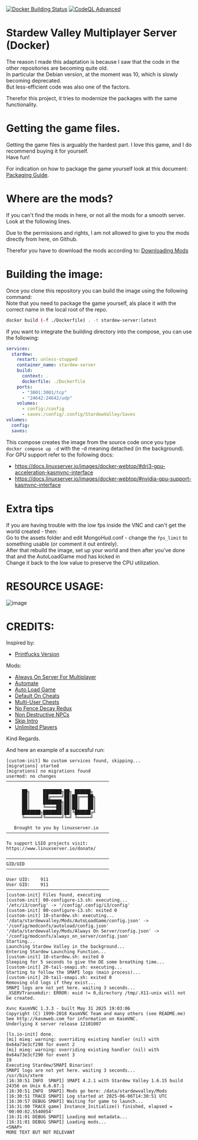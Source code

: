 [![Docker Building Status](https://github.com/DaanSelen/stardew-multiplayer/actions/workflows/docker.yml/badge.svg)](https://github.com/DaanSelen/stardew-multiplayer/actions/workflows/docker.yml)
[![CodeQL Advanced](https://github.com/DaanSelen/stardew-multiplayer/actions/workflows/codeql.yml/badge.svg)](https://github.com/DaanSelen/stardew-multiplayer/actions/workflows/codeql.yml)

# Stardew Valley Multiplayer Server (Docker)

The reason I made this adaptation is because I saw that the code in the other repositories are becoming quite old.<br>
In particular the Debian version, at the moment was 10, which is slowly becoming deprecated.<br>
But less-efficient code was also one of the factors.<br>

Therefor this project, it tries to modernize the packages with the same functionality.

# Getting the game files.

Getting the game files is arguably the hardest part. I love this game, and I do recommend buying it for yourself.<br>
Have fun!<br>

For indication on how to package the game yourself look at this document: [Packaging Guide](./guides/packaging.md).

# Where are the mods?

If you can't find the mods in here, or not all the mods for a smooth server. Look at the following lines.

Due to the permissions and rights, I am not allowed to give to you the mods directly from here, on Github.

Therefor you have to download the mods according to: [Downloading Mods](./guides/mods.md)

# Building the image:

Once you clone this repository you can build the image using the following command:<br>
Note that you need to package the game yourself, als place it with the correct name in the local root of the repo.
```sh
docker build (-f ./Dockerfile) . -t stardew-server:latest
```
If you want to integrate the building directory into the compose, you can use the following:
```yaml
services:
  stardew:
    restart: unless-stopped
    container_name: stardew-server
    build:
      context: .
      dockerfile: ./Dockerfile
    ports:
      - "3001:3001/tcp"
      - "24642:24642/udp"
    volumes:
      - config:/config
      - saves:/config/.config/StardewValley/Saves
volumes:
  config:
  saves:
```
This compose creates the image from the source code once you type `docker compose up -d` with the -d meaning detached (in the background).<br>
For GPU support refer to the following docs:<br>

- https://docs.linuxserver.io/images/docker-webtop/#dri3-gpu-acceleration-kasmvnc-interface
- https://docs.linuxserver.io/images/docker-webtop/#nvidia-gpu-support-kasmvnc-interface

# Extra tips

If you are having trouble with the low fps inside the VNC and can't get the world created - then:<br>
Go to the assets folder and edit MongoHud.conf - change the `fps_limit` to something usable (or comment it out entirely).<br>
After that rebuild the image, set up your world and then after you've done that and the AutoLoadGame mod has kicked in<br>
Change it back to the low value to preserve the CPU utilization.

# RESOURCE USAGE:

![image](https://github.com/user-attachments/assets/1491c0f4-0e5f-4368-a20f-3c2df26af1ba)

# CREDITS:

Inspired by:<br>
- [Printfucks Version](https://github.com/printfuck/stardew-multiplayer-docker)

Mods:<br>
- [Always On Server For Multiplayer](https://github.com/perkmi/Always-On-Server-for-Multiplayer)<br>
- [Automate](https://www.nexusmods.com/stardewvalley/mods/1063)<br>
- [Auto Load Game](https://www.nexusmods.com/stardewvalley/mods/2509)<br>
- [Default On Cheats](https://www.nexusmods.com/stardewvalley/mods/21035)<br>
- [Multi-User Chests](https://www.nexusmods.com/stardewvalley/mods/9856)<br>
- [No Fence Decay Redux](https://www.nexusmods.com/stardewvalley/mods/20802)<br>
- [Non Destructive NPCs](https://forums.stardewvalley.net/threads/unofficial-mod-updates.2096/page-132#post-121034)<br>
- [Skip Intro](https://www.nexusmods.com/stardewvalley/mods/533)<br>
- [Unlimited Players](https://www.nexusmods.com/stardewvalley/mods/2213)<br>

Kind Regards.

And here an example of a succesful run:

```text
[custom-init] No custom services found, skipping...
[migrations] started
[migrations] no migrations found
usermod: no changes
───────────────────────────────────────

      ██╗     ███████╗██╗ ██████╗
      ██║     ██╔════╝██║██╔═══██╗
      ██║     ███████╗██║██║   ██║
      ██║     ╚════██║██║██║   ██║
      ███████╗███████║██║╚██████╔╝
      ╚══════╝╚══════╝╚═╝ ╚═════╝

   Brought to you by linuxserver.io
───────────────────────────────────────

To support LSIO projects visit:
https://www.linuxserver.io/donate/

───────────────────────────────────────
GID/UID
───────────────────────────────────────

User UID:    911
User GID:    911
───────────────────────────────────────
[custom-init] Files found, executing
[custom-init] 00-configure-i3.sh: executing...
'/etc/i3/config' -> '/config/.config/i3/config'
[custom-init] 00-configure-i3.sh: exited 0
[custom-init] 10-stardew.sh: executing...
'/data/stardewvalley/Mods/AutoLoadGame/config.json' -> '/config/modconfs/autoload/config.json'
'/data/stardewvalley/Mods/Always On Server/config.json' -> '/config/modconfs/always_on_server/config.json'
Starting...
Launching Stardew Valley in the background...
Entering Stardew Launching Function...
[custom-init] 10-stardew.sh: exited 0
Sleeping for 5 seconds to give the DE some breathing time...
[custom-init] 20-tail-smapi.sh: executing...
Starting to follow the SMAPI logs (main process)...
[custom-init] 20-tail-smapi.sh: exited 0
Removing old logs if they exist...
SMAPI logs are not yet here. waiting 3 seconds...
_XSERVTransmkdir: ERROR: euid != 0,directory /tmp/.X11-unix will not be created.

Xvnc KasmVNC 1.3.3 - built May 31 2025 19:03:06
Copyright (C) 1999-2018 KasmVNC Team and many others (see README.me)
See http://kasmweb.com for information on KasmVNC.
Underlying X server release 12101007

[ls.io-init] done.
[mi] mieq: warning: overriding existing handler (nil) with 0x64a73e3cf290 for event 2
[mi] mieq: warning: overriding existing handler (nil) with 0x64a73e3cf290 for event 3
19
Executing Stardew/SMAPI Binaries!
SMAPI logs are not yet here. waiting 3 seconds...
/usr/bin/xterm
[16:30:51 INFO  SMAPI] SMAPI 4.2.1 with Stardew Valley 1.6.15 build 24356 on Unix 6.6.87.1
[16:30:51 INFO  SMAPI] Mods go here: /data/stardewvalley/Mods
[16:30:51 TRACE SMAPI] Log started at 2025-06-06T14:30:51 UTC
[16:30:57 DEBUG SMAPI] Waiting for game to launch...
[16:31:00 TRACE game] Instance_Initialize() finished, elapsed = '00:00:02.5540054'
[16:31:01 DEBUG SMAPI] Loading mod metadata...
[16:31:01 DEBUG SMAPI] Loading mods...
<SNAP>
MORE TEXT BUT NOT RELEVANT
```
